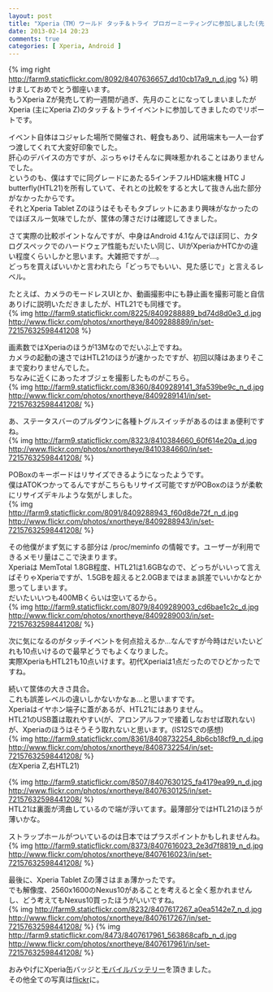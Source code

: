 ```yaml
---
layout: post
title: "Xperia（TM）ワールド タッチ＆トライ ブロガーミーティングに参加しました(先月)"
date: 2013-02-14 20:23
comments: true
categories: [ Xperia, Android ]
---
```

{% img right http://farm9.staticflickr.com/8092/8407636657_dd10cb17a9_n_d.jpg %}
明けましておめでとう御座います。  
もうXperia Zが発売して約一週間が過ぎ、先月のことになってしまいましたがXperia (主にXperia Z)のタッチ＆トライイベントに参加してきましたのでリポートです。  

<!-- more -->

イベント自体はコジャレた場所で開催され、軽食もあり、試用端末も一人一台ずつ渡してくれて大変好印象でした。  
肝心のデバイスの方ですが、ぶっちゃけそんなに興味惹かれることはありませんでした。  
というのも、僕はすでに同グレードにあたる5インチフルHD端末機 HTC J butterfly(HTL21)を所有していて、それとの比較をすると大して抜きん出た部分がなかったからです。  
それとXperia Tablet Zのほうはそもそもタブレットにあまり興味がなかったのでほぼスルー気味でしたが、筐体の薄さだけは確認してきました。  


さて実際の比較ポイントなんですが、中身はAndroid 4.1なんでほぼ同じ、カタログスペックでのハードウェア性能もだいたい同じ、UIがXperiaかHTCかの違い程度くらいしかと思います。大雑把ですが…。  
どっちを買えばいいかと言われたら「どっちでもいい、見た感じで」と言えるレベル。  


たとえば、カメラのモードレスUIとか、動画撮影中にも静止画を撮影可能と自信ありげに説明いただきましたが、HTL21でも同様です。  
{% img http://farm9.staticflickr.com/8225/8409288889_bd74d8d0e3_d.jpg http://www.flickr.com/photos/xnortheye/8409288889/in/set-72157632598441208 %}  

画素数ではXperiaのほうが13Mなのでだいぶ上ですね。  
カメラの起動の速さではHTL21のほうが速かったですが、初回以降はあまりそこまで変わりませんでした。  
ちなみに近くにあったオブジェを撮影したものがこちら。  
{% img http://farm9.staticflickr.com/8360/8409289141_3fa539be9c_n_d.jpg http://www.flickr.com/photos/xnortheye/8409289141/in/set-72157632598441208/ %}  

あ、ステータスバーのプルダウンに各種トグルスイッチがあるのはまぁ便利ですね。  
{% img http://farm9.staticflickr.com/8323/8410384660_60f614e20a_d.jpg http://www.flickr.com/photos/xnortheye/8410384660/in/set-72157632598441208/ %}


POBoxのキーボードはリサイズできるようになったようです。  
僕はATOKつかってるんですがこちらもリサイズ可能ですがPOBoxのほうが柔軟にリサイズデキルような気がしました。  
{% img http://farm9.staticflickr.com/8091/8409288943_f60d8de72f_n_d.jpg http://www.flickr.com/photos/xnortheye/8409288943/in/set-72157632598441208/ %}


その他僕がまず気にする部分は /proc/meminfo の情報です。ユーザーが利用できるメモリ量はここで決まります。  
Xperiaは MemTotal 1.8GB程度、HTL21は1.6GBなので、どっちがいいって言えばそりゃXperiaですが、1.5GBを超えると2.0GBまではまぁ誤差でいいかなとか思ってしまいます。  
だいたいいつも400MBくらいは空いてるから。  
{% img http://farm9.staticflickr.com/8079/8409289003_cd6bae1c2c_d.jpg http://www.flickr.com/photos/xnortheye/8409289003/in/set-72157632598441208/ %}


次に気になるのがタッチイベントを何点拾えるか…なんですが今時はだいたいどれも10点いけるので最早どうでもよくなりました。  
実際XperiaもHTL21も10点いけます。初代Xperiaは1点だったのでひどかったですね。 


続いて筐体の大きさ具合。  
これも誤差レベルの違いしかないかなぁ…と思いますです。  
Xperiaはイヤホン端子に蓋があるが、HTL21にはありません。  
HTL21のUSB蓋は取れやすい(が、アロンアルファで接着しなおせば取れない)が、Xperiaのほうはそうそう取れないと思います。(IS12Sでの感想)  
{% img http://farm9.staticflickr.com/8361/8408732254_8b6cb18cf9_n_d.jpg http://www.flickr.com/photos/xnortheye/8408732254/in/set-72157632598441208/ %}  
 (左Xperia Z,右HTL21)  

{% img http://farm9.staticflickr.com/8507/8407630125_fa4179ea99_n_d.jpg http://www.flickr.com/photos/xnortheye/8407630125/in/set-72157632598441208/ %}  
 HTL21は裏面が湾曲しているので端が浮いてます。最薄部分ではHTL21のほうが薄いかな。  

ストラップホールがついているのは日本ではプラスポイントかもしれませんね。  
{% img http://farm9.staticflickr.com/8373/8407616023_2e3d7f8819_n_d.jpg http://www.flickr.com/photos/xnortheye/8407616023/in/set-72157632598441208/ %}


最後に、Xperia Tablet Zの薄さはまぁ薄かったです。  
でも解像度、2560x1600のNexus10があることを考えると全く惹かれませんし、どう考えてもNexus10買ったほうがいいですね。  
{% img http://farm9.staticflickr.com/8232/8407617267_a0ea5142e7_n_d.jpg http://www.flickr.com/photos/xnortheye/8407617267/in/set-72157632598441208/ %}
{% img http://farm9.staticflickr.com/8473/8407617961_563868cafb_n_d.jpg http://www.flickr.com/photos/xnortheye/8407617961/in/set-72157632598441208/ %}

おみやげにXperia缶バッジと[モバイルバッテリー](http://pur.store.sony.jp/Qnavi/Product/CP-F1LSVP/)を頂きました。  
その他全ての写真は[flickr](http://www.flickr.com/photos/xnortheye/sets/72157632598441208/)に。



